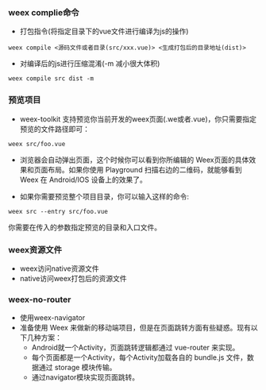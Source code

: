 ### weex complie命令
* 打包指令(将指定目录下的vue文件进行编译为js的操作)

```
weex compile <源码文件或者目录(src/xxx.vue)> <生成打包后的目录地址(dist)>
```
* 对编译后的js进行压缩混淆(-m 减小很大体积)

```
weex compile src dist -m
```

### 预览项目
* weex-toolkit 支持预览你当前开发的weex页面(.we或者.vue)，你只需要指定预览的文件路径即可：

```
weex src/foo.vue
```

* 浏览器会自动弹出页面，这个时候你可以看到你所编辑的 Weex页面的具体效果和页面布局。如果你使用 Playground 扫描右边的二维码，就能够看到 Weex 在 Android/IOS 设备上的效果了。

* 如果你需要预览整个项目目录，你可以输入这样的命令:

```
weex src --entry src/foo.vue
```
你需要在传入的参数指定预览的目录和入口文件。

### weex资源文件
* weex访问native资源文件
* native访问weex打包后的资源文件

### weex-no-router
* 使用weex-navigator
* 准备使用 Weex 来做新的移动端项目，但是在页面跳转方面有些疑惑。现有以下几种方案：
	* Android就一个Activity，页面跳转逻辑都通过 vue-router 来实现。
	* 每个页面都是一个Activity，每个Activity加载各自的 bundle.js 文件，数据通过 storage 模块传输。
	* 通过navigator模块实现页面跳转。